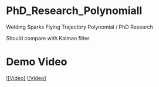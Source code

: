 # PhD_Research_Polynomiall
Welding Sparks Flying Trajectory Polynomial / PhD Research

Should compare with Kalman filter

# Demo Video
[![Video]](https://youtu.be/HnEYqGiejDw?si=Wi7Fi24MTMbRYExD)
[![Video]](https://youtu.be/Cjhd9wanGxE?si=w1Nq4gahjPd-C3Rm)
